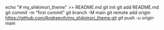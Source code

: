 echo "# my_shikimori_theme" >> README.md
git init
git add README.md
git commit -m "first commit"
git branch -M main
git remote add origin https://github.com/Andreevih/my_shikimori_theme.git
git push -u origin main